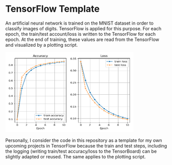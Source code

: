 # TensorFlow Template

An artificial neural network is trained on the MNIST dataset in order to classify images of digits.
TensorFlow is applied for this purpose.
For each epoch, the train/test account/loss is written to the TensorFlow for each epoch.
At the end of training, these values are read from the TensorFlow and visualized by a plotting script.

<img src="./plots/AccuracyLoss.png" width="400" height="250">

Personally, I consider the code in this repository as a template for my own upcoming projects in TensorFlow because the train and test steps, including the logging (writing train/test accuracy/loss to the TensorBoard) can be slightly adapted or reused. 
The same applies to the plotting script.
